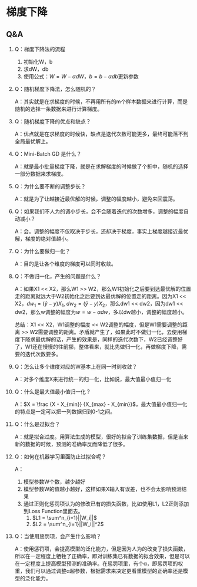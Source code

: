 # 梯度下降

## Q&A

1. Q：梯度下降法的流程
   1. 初始化W，b
   2. 求dW，db
   3. 使用公式：$W = W - \alpha dW$，$b = b - \alpha db$更新参数

2. Q：随机梯度下降法，怎么随机的？

   A：其实就是在求梯度的时候，不再用所有的m个样本数据来进行计算，而是随机的选择一条数据来进行计算梯度。

3. Q：随机梯度下降的优点和缺点？

   A：优点就是在求梯度的时候快，缺点是迭代次数可能更多，最终可能落不到全局最优解上。

4. Q：Mini-Batch GD 是什么？

   A：就是最小批量梯度下降，就是在求解梯度的时候做了个折中，随机的选择一部分数据来求梯度。

5. Q：为什么要不断的调整步长？

   A：就是为了让越接近最优解的时候，调整的幅度越小，避免来回震荡。

6. Q：如果我们不人为的调小步长，会不会随着迭代的次数增多，调整的幅度自动减小？

   A：会。调整的幅度不仅取决于步长，还却决于梯度，事实上梯度越接近最优解，梯度的绝对值越小。

7. Q：为什么要做归一化？

   A：目的是让各个维度的梯度可以同时收敛。

8. Q：不做归一化，产生的问题是什么？

   A：如果X1 << X2，那么W1 >> W2，那么W1初始化之后要到达最优解的位置走的距离就远大于W2初始化之后要到达最优解的位置走的距离。因为X1 << X2，$dw_1 = (\hat y - y)X_1$, $dw_2 = (\hat y - y)X_2$，那么dw1 << dw2，因为dw1 << dw2，那么w调整的幅度为$w = w - \alpha dw$，多以dw越小，调整的幅度越小。

   总结：X1 << X2，W1调整的幅度 << W2调整的幅度，但是W1需要调整的距离 >> W2需要调整的距离。矛盾就产生了，如果此时不做归一化，去使用梯度下降求最优解的话，产生的效果是，同样的迭代次数下，W2已经调整好了，W1还在慢慢的往前挪，整体看来，就比先做归一化，再做梯度下降，需要的迭代次数要多。

9. Q：怎么让多个维度对应的W基本上在同一时刻收敛？

   A：对多个维度X来进行统一的归一化，比如说，最大值最小值归一化

10. Q：什么是最大值最小值归一化？

    A：$X = \frac {X - X_{min}} {X_{max} - X_{min}}$，最大值最小值归一化的特点是一定可以把一列数据归到0-1之间。

11. Q：什么是过拟合？

    A：就是拟合过度。用算法生成的模型，很好的拟合了训练集数据，但是当来新的数据的时候，预测的准确率反而降低了很多。

12. Q：如何在机器学习里面防止过拟合呢？

    A：

    1. 模型参数W个数，越少越好
    2. 模型参数W的值越小越好，这样如果X输入有误差，也不会太影响预测结果
    3. 通过正则化惩罚项认为的修改已有的损失函数，比如使用L1，L2正则添加到Loss Function里面去。
       1. $L1 = \sum^n_{i=1}||W_i||$
       2. $L2 = \sum^n_{i=1}||W_i||^2$

13. Q：当使用惩罚项，会产生什么影响？

    A：使用惩罚项，会提高模型的泛化能力，但是因为人为的改变了损失函数，所以在一定程度上牺牲了正确率，即对训练集已有数据的拟合效果，但是可以在一定程度上提高模型预测的准确率。在惩罚项里，有个α，即惩罚项的权重，我们可以通过调整α超参数，根据需求来决定更看重模型的正确率还是模型的泛化能力。